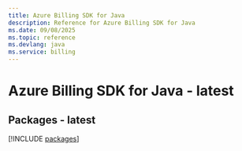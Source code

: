 ```yaml
---
title: Azure Billing SDK for Java
description: Reference for Azure Billing SDK for Java
ms.date: 09/08/2025
ms.topic: reference
ms.devlang: java
ms.service: billing
---
```

# Azure Billing SDK for Java - latest
## Packages - latest
[!INCLUDE [packages](billing-index.md)]